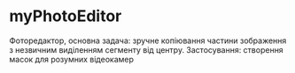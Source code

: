 # myPhotoEditor
Фоторедактор, основна задача: зручне копіювання частини зображення з незвичним виділенням сегменту від центру.
Застосування: створення масок для розумних відеокамер
